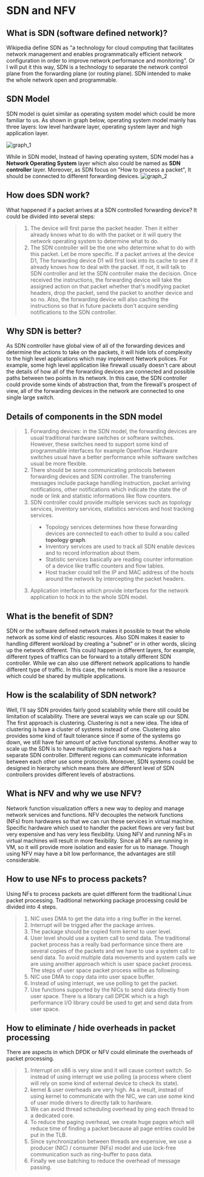 # SDN and NFV

## What is SDN (software defined network)?
Wikipedia define SDN as "a technology for cloud computing that facilitates network management and enables programmatically efficient network configuration in order to improve network performance and monitoring". Or I will put it this way, SDN is a technology to separate the network control plane from the forwarding plane (or routing plane). SDN intended to make the whole network open and programmable.

## SDN Model
SDN model is quiet similar as operating system model which could be more familiar to us. As shown in graph below, operating system model mainly has three layers: low level hardware layer, operating system layer and high application layer. 

![graph_1](/src/graph_1.png)

While in SDN model, Instead of having operating system, SDN model has a **Network Operating System** layer which also could be named as **SDN controller** layer. Moreover, as SDN focus on "How to process a packet", It should be connected to different forwarding devices. 
![graph_2](/src/graph_2.png)

## How does SDN work?
What happened if a packet arrives at a SDN controlled forwarding device? It could be divided into several steps:
> 1. The device will first parse the packet header. Then it either already knows what to do with the packet or it will query the network operating system to determine what to do.
> 2. The SDN controller will be the one who determine what to do with this packet. 
Let be more specific. If a packet arrives at the device D1, The forwarding device D1 will first look into its cache to see if it already knows how to deal with the packet. If not, it will talk to SDN controller and let the SDN controller make the decision. Once received the instructions, the forwarding device will take the assigned action on that packet whether that's modifying packet headers, drop the packet, send the packet to another device and so no. Also, the forwarding device will also caching the instructions so that in future packets don't acquire sending notifications to the SDN controller.

## Why SDN is better?
As SDN controller have global view of all of the forwarding devices and determine the actions to take on the packets, it will hide lots of complexity to the high level applications which may implement Network polices. For example, some high level application like firewall usually doesn't care about the details of how all of the forwarding devices are connected and possible paths between two points in its network. In this case, the SDN controller could provide some kinds of abstraction that, from the firewall's prospect of view, all of the forwarding devices in the network are connected to one single large switch.

## Details of components in the SDN model
> 1. Forwarding devices: in the SDN model, the forwarding devices are usual traditional hardware switches or software switches. However, these switches need to support some kind of programmable interfaces for example Openflow. Hardware switches usual have a better performance while software switches usual be more flexible.
> 2. There should be some communicating protocols between forwarding devices and SDN controller. The transferring messages include package handling instruction, packet arriving notifications, other notifications which indicate the state the of node or link and statistic informations like flow counters. 
> 3. SDN controller could provide multiple services such as topology services, inventory services, statistics services and host tracking services. 
>> + Topology services determines how these forwarding devices are connected to each other to build a sou called **topology graph**.
>> + Inventory services are used to track all SDN enable devices and to record information about them.
>> + Statistic services basically are reading counter information of a device like traffic counters and flow tables.
>> + Host tracker could tell the IP and MAC address of the hosts around the network by intercepting the packet headers. 
> 3. Application interfaces which provide interfaces for the network application to hock in to the whole SDN model.

## What is the benefit of SDN?
SDN or the software defined network makes it possible to treat the whole network as some kind of elastic resources. Also SDN makes it easier to handling different workload by creating a "subnet" or in other words, slicing up the network different. This could happen in different layers, for example, different types of traffics can be forward to a totally different SDN controller. While we can also use different network applications to handle different type of traffic. In this case, the network is more like a resource which could be shared by multiple applications.

## How is the scalability of SDN network?
Well, I'll say SDN provides fairly good scalability while there still could be limitation of scalability. There are several ways we can scale up our SDN. The first approach is clustering. Clustering is not a new idea. The idea of clustering is have a cluster of systems instead of one. Clustering also provides some kind of fault tolerance since if some of the systems go down, we still have fair amount of active functional systems. Another way to scale up the SDN is to have multiple regions and each regions has a separate SDN controller. Different regions can communicate information between each other use some protocols. Moreover, SDN systems could be designed in hierarchy which means there are different level of SDN controllers provides different levels of abstractions.

## What is NFV and why we use NFV?
Network function visualization offers a new way to deploy and manage network services and functions. NFV decouples the network functions (NFs) from hardwares so that we can run these services in virtual machine. Specific hardware which used to handler the packet flows are very fast but very expensive and has very less flexibility. Using NFV and running NFs in virtual machines will result in more flexibility. Since all NFs are running in VM, so it will provide more isolation and easier for us to manage. Though using NFV may have a bit low performance, the advantages are still considerable.

## How to use NFs to process packets?
Using NFs to process packets are quiet different form the traditional Linux packet processing. Traditional networking package processing could be divided into 4 steps. 
> 1. NIC uses DMA to get the data into a ring buffer in the kernel.
> 2. Interrupt will be trigged after the package arrives.
> 3. The package should be copied form kernel to user level.
> 4. User level should use a system call to send data.
The traditional packet process has a really bad performance since there are several copies of the packets and we have to use a system call to send data. To avoid multiple data movements and system calls we are using another approach which is user space packet process. The steps of user space packet process willbe as following:
> 1. NIC use DMA to copy data into user space buffer.
> 2. Instead of using interrupt, we use polling to get the packet.  
> 3. Use functions supported by the NICs to send data directly from user space.
There is a library call DPDK which is a high performance I/O library could be used to get and send data from user space.

## How to eliminate / hide overheads in packet processing
There are aspects in which DPDK or NFV could eliminate the overheads of packet processing.
> 1. Interrupt on x86 is very slow and it will cause context switch. So instead of using interrupt we use polling (a process where client will rely on some kind of external device to check its state).
> 2. kernel & user overheads are very high. As a result, instead of using kernel to communicate with the NIC, we can use some kind of user mode drivers to directly talk to hardware.
> 3. We can avoid thread scheduling overhead by ping each thread to a dedicated core.
> 4. To  reduce the paging overhead, we create huge pages which will reduce time of finding a packet because all page entries could be put in the TLB.
> 5. Since synchronization between threads are expensive, we use a producer (NIC) / consumer (NFs) model and use lock-free communication such as ring-buffer to pass data.
> 6. Finally we use batching to reduce the overhead of message passing.